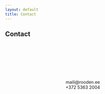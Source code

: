 ```yaml
---
layout: default
title: Contact
---
```


Contact
-------
<br>
<br>
<br>
<br>
<br>
<br>
<br>
<center>maili@rooden.ee<br>
+372 5363 2004
</center>

